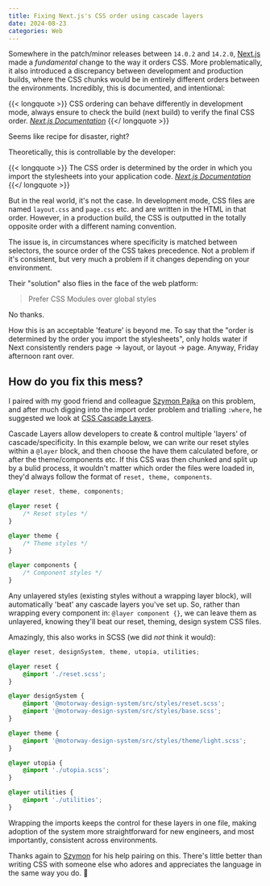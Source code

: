 ```yaml
---
title: Fixing Next.js's CSS order using cascade layers
date: 2024-08-23
categories: Web
---
```


Somewhere in the patch/minor releases between `14.0.2` and `14.2.0`, [Next.js](https://nextjs.org/) made a _fundamental_ change to the way it orders CSS. More problematically, it also introduced a discrepancy between development and production builds, where the CSS chunks would be in entirely different orders between the environments. Incredibly, this is documented, and intentional:

{{< longquote >}}
CSS ordering can behave differently in development mode, always ensure to check the build (next build) to verify the final CSS order.
<cite>[Next.js Documentation](https://nextjs.org/docs/app/building-your-application/styling/css)</cite>
{{</ longquote >}}

Seems like recipe for disaster, right?

Theoretically, this is controllable by the developer:

{{< longquote >}}
The CSS order is determined by the order in which you import the stylesheets into your application code.
<cite>[Next.js Documentation](https://nextjs.org/docs/app/building-your-application/styling/css)</cite>
{{</ longquote >}}

But in the real world, it's not the case. In development mode, CSS files are named `layout.css` and `page.css` etc. and are written in the HTML in that order. However, in a production build, the CSS is outputted in the totally opposite order with a different naming convention.

The issue is, in circumstances where specificity is matched between selectors, the source order of the CSS takes precedence. Not a problem if it's consistent, but very much a problem if it changes depending on your environment.

Their "solution" also flies in the face of the web platform:
> Prefer CSS Modules over global styles

No thanks.

How this is an acceptable 'feature' is beyond me. To say that the "order is determined by the order you import the stylesheets", only holds water if Next consistently renders page → layout, or layout → page. Anyway, Friday afternoon rant over.

## How do you fix this mess?

I paired with my good friend and colleague [Szymon Pajka](https://szymonpajka.com/) on this problem, and after much digging into the import order problem and trialling `:where`, he suggested we look at [CSS Cascade Layers](https://developer.mozilla.org/en-US/docs/Learn/CSS/Building_blocks/Cascade_layers).

Cascade Layers allow developers to create & control multiple 'layers' of cascade/specificity. In this example below, we can write our reset styles within a `@layer` block, and then choose the have them calculated before, or after the theme/components etc. If this CSS was then chunked and split up by a bulid process, it wouldn't matter which order the files were loaded in, they'd always follow the format of `reset, theme, components`.

```css
@layer reset, theme, components;

@layer reset {
    /* Reset styles */
}

@layer theme {
    /* Theme styles */
}

@layer components {
    /* Component styles */
}
```

Any unlayered styles (existing styles without a wrapping layer block), will automatically 'beat' any cascade layers you've set up. So, rather than wrapping every component in: `@layer component {}`, we can leave them as unlayered, knowing they'll beat our reset, theming, design system CSS files.

Amazingly, this also works in SCSS (we did _not_ think it would):

```scss
@layer reset, designSystem, theme, utopia, utilities;

@layer reset {
    @import './reset.scss';
}

@layer designSystem {
    @import '@motorway-design-system/src/styles/reset.scss';
    @import '@motorway-design-system/src/styles/base.scss';
}

@layer theme {
    @import '@motorway-design-system/src/styles/theme/light.scss';
}

@layer utopia {
    @import './utopia.scss';
}

@layer utilities {
    @import './utilities';
}
```

Wrapping the imports keeps the control for these layers in one file, making adoption of the system more straightforward for new engineers, and most importantly, consistent across environments.

Thanks again to [Szymon](https://szymonpajka.com/) for his help pairing on this. There's little better than writing CSS with someone else who adores and appreciates the language in the same way you do. 🫶
